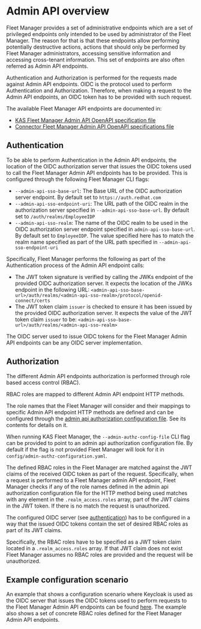 # Admin API overview

Fleet Manager provides a set of administrative endpoints which are a set of
privileged endpoints only intended to be used by administrator of the Fleet
Manager. The reason for that is that these endpoints allow
performing potentially destructive actions, actions that should only be
performed by Fleet Manager administrators, accessing sensitive information
and accessing cross-tenant information. This set of endpoints are also often
referred as Admin API endpoints.

Authentication and Authorization is performed for the requests made against
Admin API endpoints. OIDC is the protocol used to perform Authentication
and Authorization. Therefore, when making a request to the Admin API endpoints,
an OIDC token has to be provided with such request.

The available Fleet Manager API endpoints are documented in:
* [KAS Fleet Manager Admin API OpenAPI specification file](../openapi/kas-fleet-manager-private-admin.yaml)
* [Connector Fleet Manager Admin API OpenAPI specifications file](../openapi/connector_mgmt-private-admin.yaml)

## Authentication

To be able to perform Authentication in the Admin API endpoints, the location of
the OIDC authorization server that issues the OIDC tokens used to call
the Fleet Manager Admin API endpoints has to be provided. This is configured
through the following Fleet Manager CLI flags:
* `--admin-api-sso-base-url`: The Base URL of the OIDC authorization server
  endpoint. By default set to `https://auth.redhat.com`
* `--admin-api-sso-endpoint-uri`: The URL path of the OIDC realm in the
  authorization server specified in `--admin-api-sso-base-url`. By default
  set to `/auth/realms/EmployeeIDP`
* `--admin-api-sso-realm`: The name of the OIDC realm to be used in the
  OIDC authorization server endpoint specified in `admin-api-sso-base-url`. By
  default set to `EmployeeIDP`. The value specified here has to match the realm
  name specified as part of the URL path specified in
  `--admin-api-sso-endpoint-uri`

Specifically, Fleet Manager performs the following as part of the
Authentication process of the Admin API endpoint calls:
* The JWT token signature is verified by calling the JWKs endpoint of
  the provided OIDC authorization server. It expects the location
  of the JWKs endpoint in the following URL:
  `<admin-api-sso-base-url>/auth/realms/<admin-api-sso-realm>/protocol/openid-connect/certs`
* The JWT token claim `issuer` is checked to ensure it has been issued by
  the provided OIDC authorization server. It expects the value of
  the JWT token claim `issuer` to be:
  `<admin-api-sso-base-url>/auth/realms/<admin-api-sso-realm>`

The OIDC server used to issue OIDC tokens for the Fleet Manager Admin API
endpoints can be any OIDC server implementation.

## Authorization

The different Admin API endpoints authorization is performed through
role based access control (RBAC).

RBAC roles are mapped to different Admin API endpoint HTTP methods.

The role names that the Fleet Manager will consider and their mappings to
specific Admin API endpoint HTTP methods are defined and can be configured
through the
[admin api authorization configuration file](../config/admin-authz-configuration.yaml).
See its contents for details on it.

When running KAS Fleet Manager, the `--admin-authz-config-file` CLI flag can be
provided to point to an admin api authorization configuration file. By default if
the flag is not provided Fleet Manager will look for it in
`config/admin-authz-configuration.yaml`.

The defined RBAC roles in the Fleet Manager are matched against the JWT
claims of the received OIDC token as part of the request.
Specifically, when a request is performed to a Fleet Manager admin API
endpoint, Fleet Manager checks if any of the role names defined in the
admin api authorization configuration file for the HTTP method being used
matches with any element in the `.realm_access.roles` array, part
of the JWT claims in the JWT token. If there is no match
the request is unauthorized.

The configured OIDC server (see [authentication](#authentication))
has to be configured in a way that the issued OIDC tokens
contain the set of desired RBAC roles as part of its JWT claims.

Specifically, the RBAC roles have to be specified
as a JWT token claim located in a `.realm_access.roles` array. If that JWT
claim does not exist Fleet Manager assumes no RBAC roles are provided and the
request will be unauthorized.

## Example configuration scenario

An example that shows a configuration scenario where Keycloak is used as
the OIDC server that issues the OIDC tokens used to perform requests to the
Fleet Manager Admin API endpoints can be found
[here](https://github.com/bf2fc6cc711aee1a0c2a/architecture/blob/main/_adr/88/index.adoc).
The example also shows a set of concrete RBAC roles defined for the Fleet
Manager Admin API endpoints.
